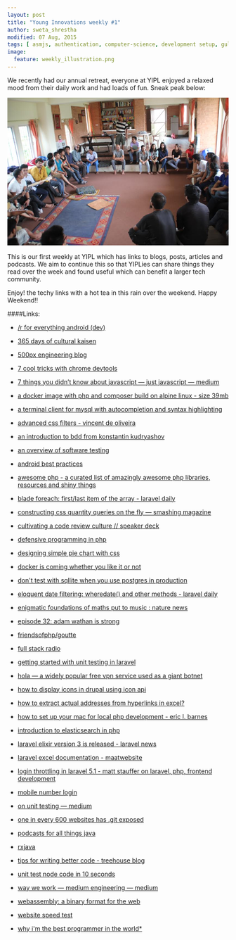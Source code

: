 ```yaml
---
layout: post
title: "Young Innovations weekly #1"
author: sweta_shrestha
modified: 07 Aug, 2015
tags: [ asmjs, authentication, computer-science, development setup, gulp, gunter, import, javascript, language agnostic, laravel elixir, math-and-music, podcast, query, rules, tips, unit testing, website monitoring, 500px, android, animation, bdd, beemo, chrome, cli, code-review, coding, css, culture, ddd, defensiveprogramming, deployment, dev, devops, docker, drupal, elasticsearch, eloquent, excel, extract link, filters, giantbionet, java, javascript, kurt-godel, laravel, login throttle, mac, mobile, mysql, nodejs, not-even-remotely-technical, php, piechart, pm, podcast, programming, programming pattern, quantity queries, security, server, simple code, simpledesign, taskrunner, testing, web scraper, webassembly, webpage seed test]
image:
  feature: weekly_illustration.png
---
```

We recently had our annual retreat, everyone at YIPL enjoyed a relaxed mood from
their daily work and had loads of fun. Sneak peak below:

![retreat photo](/images/weekly01/yipl-retreat.jpg)

This is our first weekly at YIPL which has links to blogs, posts, articles and podcasts.
We aim to continue this so that YIPLies can share things they read over the week and found useful
which can benefit a larger tech community.  

<!--more-->

Enjoy! the techy links with a hot tea in this rain over the weekend. Happy Weekend!!

####Links:
* [/r for everything android (dev)](http://www.reddit.com/r/androiddev)

* [365 days of cultural kaisen](https://developer.salesforce.com/blogs/engineering/2015/07/365-days-cultural-kaizen.html)

* [500px engineering blog](http://developers.500px.com/2015/06/17/chatops.html)

* [7 cool tricks with chrome devtools](http://abdulapopoola.com/2015/01/06/7-cool-tricks-with-chrome-devtools/)

* [7 things you didn’t know about javascript — just javascript — medium](https://medium.com/just-javascript/7-things-you-didn-t-know-about-javascript-f76900b209d5)

* [a docker image with php and composer build on alpine linux - size 39mb](https://github.com/geshan/docker-php-composer-alpine)

* [a terminal client for mysql with autocompletion and syntax highlighting](https://github.com/dbcli/mycli)

* [advanced css filters - vincent de oliveira](http://iamvdo.me/en/blog/advanced-css-filters?utm_source=codrops)

* [an introduction to bdd from konstantin kudryashov](https://www.youtube.com/watch?v=njcHzGYv7nI)

* [an overview of software testing](https://openconcept.ca/blog/mparker/overview-software-testing)

* [android best practices](https://github.com/futurice/android-best-practices)

* [awesome php - a curated list of amazingly awesome php libraries, resources and shiny things](http://getawesomeness.com/get/php)

* [blade foreach: first/last item of the array - laravel daily](http://laraveldaily.com/blade-foreach-firstlast-item-of-the-array/)

* [constructing css quantity queries on the fly — smashing magazine](http://www.smashingmagazine.com/2015/07/constructing-css-quantity-queries-on-the-fly/)

* [cultivating a code review culture // speaker deck](https://speakerdeck.com/derekprior/cultivating-a-code-review-culture)

* [defensive programming in php](http://www.sitepoint.com/defensive-programming-in-php/)

* [designing simple pie chart with css](http://www.smashingmagazine.com/2015/07/designing-simple-pie-charts-with-css/)

* [docker is coming whether you like it or not](http://codebetter.com/kylebaley/2015/08/04/docker-is-coming-whether-you-like-it-or-not/)

* [don't test with sqllite when you use postgres in production](http://michael.robellard.com/2015/07/dont-test-with-sqllite-when-you-use.html)

* [eloquent date filtering: wheredate() and other methods - laravel daily](http://laraveldaily.com/eloquent-date-filtering-wheredate-and-other-methods/)

* [enigmatic foundations of maths put to music : nature news ](http://www.nature.com/news/enigmatic-foundations-of-maths-put-to-music-1.15502)

* [episode 32: adam wathan is strong](http://www.laravelpodcast.com/episodes/15117-episode-32-adam-wathan-is-strong)

* [friendsofphp/goutte](https://github.com/FriendsOfPHP/Goutte)

* [full stack radio](http://fullstackradio.com/)

* [getting started with unit testing in laravel](http://geshan.com.np/blog/2015/07/getting-started-with-unit-testing-in-laravel/)

* [hola — a widely popular free vpn service used as a giant botnet](http://thehackernews.com/2015/05/hola-widely-popular-free-vpn-service.html)

* [how to display icons in drupal using icon api](http://www.webwash.net/tutorials/how-display-icons-drupal-using-icon-api)

* [how to extract actual addresses from hyperlinks in excel?](http://www.extendoffice.com/documents/excel/1177-excel-extract-hyperlink-from-cell.html)

* [how to set up your mac for local php development - eric l. barnes](http://ericlbarnes.com/set-mac-local-php-development/)

* [introduction to elasticsearch in php](http://www.sitepoint.com/introduction-to-elasticsearch-in-php/)

* [laravel elixir version 3 is released - laravel news](https://laravel-news.com/2015/07/laravel-elixir-version-3-is-released/?utm_medium=email)

* [laravel excel documentation - maatwebsite](http://www.maatwebsite.nl/laravel-excel/docs)

* [login throttling in laravel 5.1 - matt stauffer on laravel, php, frontend development](https://mattstauffer.co/blog/login-throttling-in-laravel-5.1)

* [mobile number login](http://tech-blog.flipkart.net/2015/08/mobile-number-login/)

* [on unit testing — medium](https://medium.com/@kevincennis/on-unit-testing-1cc6798f81ee)

* [one in every 600 websites has .git exposed](http://www.jamiembrown.com/blog/one-in-every-600-websites-has-git-exposed/)

* [podcasts for all things java](http://javaposse.com/category/podcasts)

* [rxjava](https://github.com/ReactiveX/RxJava/wiki)

* [tips for writing better code - treehouse blog](http://blog.teamtreehouse.com/tips-for-writing-better-code)

* [unit test node code in 10 seconds](http://glebbahmutov.com/blog/unit-test-node-code-in-10-seconds/index.html)

* [way we work — medium engineering — medium](https://medium.com/medium-eng/way-we-work-ef431646ab17)

* [webassembly: a binary format for the web](http://www.2ality.com/2015/06/web-assembly.html)

* [website speed test](http://tools.pingdom.com/fpt/)

* [why i'm the best programmer in the world*](http://blog.codinghorror.com/why-im-the-best-programmer-in-the-world/)
